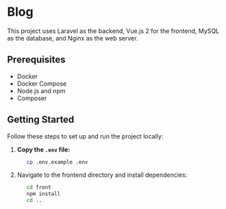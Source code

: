 # Blog

This project uses Laravel as the backend, Vue.js 2 for the frontend, MySQL as the database, and Nginx as the web server.

## Prerequisites

- Docker
- Docker Compose
- Node.js and npm
- Composer

## Getting Started

Follow these steps to set up and run the project locally:

1. **Copy the `.env` file:**

   ```bash
      cp .env.example .env
   ```
2. Navigate to the frontend directory and install dependencies:

   ```bash
      cd front
      npm install
      cd ..
   ```

